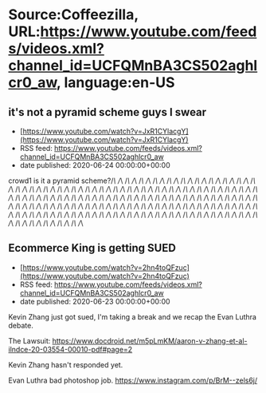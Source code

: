 # Source:Coffeezilla, URL:https://www.youtube.com/feeds/videos.xml?channel_id=UCFQMnBA3CS502aghlcr0_aw, language:en-US

## it's not a pyramid scheme guys I swear
 - [https://www.youtube.com/watch?v=JxR1CYlacgY](https://www.youtube.com/watch?v=JxR1CYlacgY)
 - RSS feed: https://www.youtube.com/feeds/videos.xml?channel_id=UCFQMnBA3CS502aghlcr0_aw
 - date published: 2020-06-24 00:00:00+00:00

crowd1 is it a pyramid scheme?/_\ /_\ /_\ /_\ /_\ /_\ /_\ /_\ /_\ /_\ /_\ /_\ /_\ /_\ /_\ /_\ /_\ /_\ /_\ /_\ /_\ /_\ /_\ /_\ /_\ /_\ /_\ /_\ /_\ /_\ /_\ /_\ /_\ /_\ /_\ /_\ /_\ /_\ /_\ /_\ /_\ /_\ /_\ /_\ /_\ /_\ /_\ /_\ /_\ /_\ /_\ /_\ /_\ /_\ /_\ /_\ /_\ /_\ /_\ /_\ /_\ /_\ /_\ /_\ /_\ /_\ /_\ /_\ /_\ /_\ /_\ /_\ /_\ /_\ /_\ /_\ /_\ /_\ /_\ /_\ /_\ /_\ /_\ /_\ /_\ /_\ /_\ /_\ /_\ /_\ /_\ /_\ /_\ /_\ /_\ /_\ /_\ /_\ /_\ /_\ /_\ /_\ /_\ /_\ /_\ /_\ /_\ /_\ /_\ /_\ /_\ /_\ /_\ /_\ /_\ /_\ /_\ /_\ /_\ /_\ /_\ /_\ /_\ /_\ /_\ /_\ /_\ /_\ /_\ /_\ /_\ /_\ /_\ /_\ /_\ /_\ /_\ /_\ /_\ /_\ /_\ /_\ /_\ /_\ /_\ /_\ /_\ /_\ /_\ /_\ /_\ /_\ /_\ /_\ /_\ /_\ /_\ /_\ /_\ /_\ /_\ /_\ /_\ /_\ /_\ /_\ /_\ /_\ /_\ /_\ /_\ /_\ /_\ /_\ /_\ /_\

## Ecommerce King is getting SUED
 - [https://www.youtube.com/watch?v=2hn4toQFzuc](https://www.youtube.com/watch?v=2hn4toQFzuc)
 - RSS feed: https://www.youtube.com/feeds/videos.xml?channel_id=UCFQMnBA3CS502aghlcr0_aw
 - date published: 2020-06-23 00:00:00+00:00

Kevin Zhang just got sued, I'm taking a break and we recap the Evan Luthra debate.

The Lawsuit: 
https://www.docdroid.net/m5pLmKM/aaron-v-zhang-et-al-ilndce-20-03554-00010-pdf#page=2

Kevin Zhang hasn't responded yet.

Evan Luthra bad photoshop job.
https://www.instagram.com/p/BrM--zels6j/

